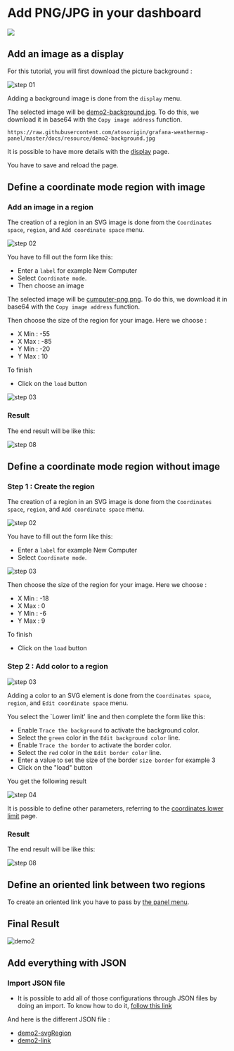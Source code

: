 # Add PNG/JPG in your dashboard
[![](../../screenshots/other/Go-back.png)](README.md)
 
## Add an image as a display
For this tutorial, you will first download the picture background : 


![step 01](../../screenshots/demo/tutorial2/ImagePNG.png)


Adding a background image is done from the `display` menu.

The selected image will be [demo2-background.jpg](../../resource/demo2-background.jpg). To do this, we download it in base64 with the `Copy image address` function.


```
https://raw.githubusercontent.com/atosorigin/grafana-weathermap-panel/master/docs/resource/demo2-background.jpg

```

It is possible to have more details with the [display](../editor/display.md) page.

You have to save and reload the page.


## Define a coordinate mode region with image

### Add an image in a region

The creation of a region in an SVG image is done from the `Coordinates space`, `region`, and `Add coordinate space` menu.

![step 02](../../screenshots/demo/tutorial2/CoordinateMode.png)

You have to fill out the form like this: 

- Enter a `label` for example New Computer
- Select `Coordinate mode`.
- Then choose an image

The selected image will be [cumputer-png.png](../../resource/computer-png.png). To do this, we download it in base64 with the `Copy image address` function.

Then choose the size of the region for your image. Here we choose :
- X Min : -55
- X Max : -85 
- Y Min : -20
- Y Max : 10

To finish
- Click on the `load` button


![step 03](../../screenshots/demo/tutorial2/ImageRegion.png)

### Result

The end result will be like this: 

![step 08](../../screenshots/demo/tutorial2/Result1.png)

## Define a coordinate mode region without image

### Step 1 : Create the region

The creation of a region in an SVG image is done from the `Coordinates space`, `region`, and `Add coordinate space` menu.

![step 02](../../screenshots/demo/tutorial2/CoordinateMode.png)

You have to fill out the form like this: 

- Enter a `label` for example New Computer
- Select `Coordinate mode`.

![step 03](../../screenshots/demo/tutorial2/CoordinateModeNoImage.png)

Then choose the size of the region for your image. Here we choose :
- X Min : -18
- X Max : 0
- Y Min : -6
- Y Max : 9

To finish
- Click on the `load` button

### Step 2 : Add color to a region

![step 03](../../screenshots/demo/tutorial2/LowerLimit.png)


Adding a color to an SVG element is done from the `Coordinates space`, `region`, and `Edit coordinate space` menu.

You select the `Lower limit' line and then complete the form like this: 
 

- Enable `Trace the background` to activate the background color. 
- Select the `green` color in the `Edit background color` line.
- Enable `Trace the border` to activate the border color.
- Select the `red` color in the `Edit border color` line.
- Enter a value to set the size of the border `size border` for example 3
- Click on the "load" button


You get the following result

![step 04](../../screenshots/demo/tutorial2/Cumputer2.png)


It is possible to define other parameters, referring to the [coordinates lower limit](../editor/coordinates-lower-limit.md) page.

### Result

The end result will be like this: 

![step 08](../../screenshots/demo/tutorial2/Result2.png)

## Define an oriented link between two regions

To create an oriented link you have to pass by [the panel menu](../panel/panel-oriented-link.md).

## Final Result 

![demo2](../../screenshots/demo/tutorial2/demo2.png)

## Add everything with JSON

### Import JSON file

- It is possible to add all of those configurations through JSON files by doing an import. To know how to do it, [follow this link](../editor/import.md)

And here is the different JSON file :

- [demo2-svgRegion](../../resource/demo2-svgRegion.json) 
- [demo2-link](../../resource/demo2-link.json)


